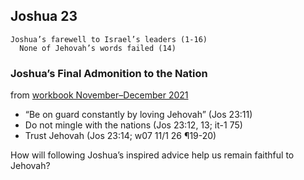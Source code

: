 ## Joshua 23

```
Joshua’s farewell to Israel’s leaders (1-16)
  None of Jehovah’s words failed (14)
```

### Joshua’s Final Admonition to the Nation

from [workbook November–December 2021](https://www.jw.org/en/library/jw-meeting-workbook/november-december-2021-mwb/Life-and-Ministry-Meeting-Schedule-for-November-15-21-2021/Joshuas-Final-Admonition-to-the-Nation/)

- “Be on guard constantly by loving Jehovah” (Jos 23:11)
- Do not mingle with the nations (Jos 23:12, 13; it-1 75)
- Trust Jehovah (Jos 23:14; w07 11/1 26 ¶19-20)

How will following Joshua’s inspired advice help us remain faithful to Jehovah?
